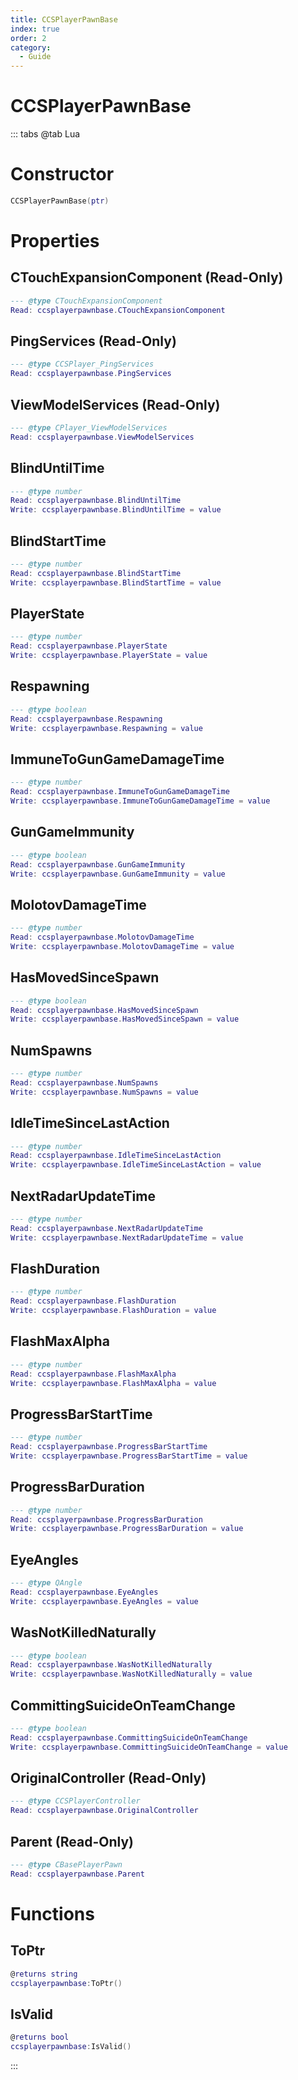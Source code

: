 ```yaml
---
title: CCSPlayerPawnBase
index: true
order: 2
category:
  - Guide
---
```


# CCSPlayerPawnBase

::: tabs
@tab Lua
# Constructor
```lua
CCSPlayerPawnBase(ptr)
```
# Properties
## CTouchExpansionComponent (Read-Only)
```lua
--- @type CTouchExpansionComponent
Read: ccsplayerpawnbase.CTouchExpansionComponent
```
## PingServices (Read-Only)
```lua
--- @type CCSPlayer_PingServices
Read: ccsplayerpawnbase.PingServices
```
## ViewModelServices (Read-Only)
```lua
--- @type CPlayer_ViewModelServices
Read: ccsplayerpawnbase.ViewModelServices
```
## BlindUntilTime 
```lua
--- @type number
Read: ccsplayerpawnbase.BlindUntilTime
Write: ccsplayerpawnbase.BlindUntilTime = value
```
## BlindStartTime 
```lua
--- @type number
Read: ccsplayerpawnbase.BlindStartTime
Write: ccsplayerpawnbase.BlindStartTime = value
```
## PlayerState 
```lua
--- @type number
Read: ccsplayerpawnbase.PlayerState
Write: ccsplayerpawnbase.PlayerState = value
```
## Respawning 
```lua
--- @type boolean
Read: ccsplayerpawnbase.Respawning
Write: ccsplayerpawnbase.Respawning = value
```
## ImmuneToGunGameDamageTime 
```lua
--- @type number
Read: ccsplayerpawnbase.ImmuneToGunGameDamageTime
Write: ccsplayerpawnbase.ImmuneToGunGameDamageTime = value
```
## GunGameImmunity 
```lua
--- @type boolean
Read: ccsplayerpawnbase.GunGameImmunity
Write: ccsplayerpawnbase.GunGameImmunity = value
```
## MolotovDamageTime 
```lua
--- @type number
Read: ccsplayerpawnbase.MolotovDamageTime
Write: ccsplayerpawnbase.MolotovDamageTime = value
```
## HasMovedSinceSpawn 
```lua
--- @type boolean
Read: ccsplayerpawnbase.HasMovedSinceSpawn
Write: ccsplayerpawnbase.HasMovedSinceSpawn = value
```
## NumSpawns 
```lua
--- @type number
Read: ccsplayerpawnbase.NumSpawns
Write: ccsplayerpawnbase.NumSpawns = value
```
## IdleTimeSinceLastAction 
```lua
--- @type number
Read: ccsplayerpawnbase.IdleTimeSinceLastAction
Write: ccsplayerpawnbase.IdleTimeSinceLastAction = value
```
## NextRadarUpdateTime 
```lua
--- @type number
Read: ccsplayerpawnbase.NextRadarUpdateTime
Write: ccsplayerpawnbase.NextRadarUpdateTime = value
```
## FlashDuration 
```lua
--- @type number
Read: ccsplayerpawnbase.FlashDuration
Write: ccsplayerpawnbase.FlashDuration = value
```
## FlashMaxAlpha 
```lua
--- @type number
Read: ccsplayerpawnbase.FlashMaxAlpha
Write: ccsplayerpawnbase.FlashMaxAlpha = value
```
## ProgressBarStartTime 
```lua
--- @type number
Read: ccsplayerpawnbase.ProgressBarStartTime
Write: ccsplayerpawnbase.ProgressBarStartTime = value
```
## ProgressBarDuration 
```lua
--- @type number
Read: ccsplayerpawnbase.ProgressBarDuration
Write: ccsplayerpawnbase.ProgressBarDuration = value
```
## EyeAngles 
```lua
--- @type QAngle
Read: ccsplayerpawnbase.EyeAngles
Write: ccsplayerpawnbase.EyeAngles = value
```
## WasNotKilledNaturally 
```lua
--- @type boolean
Read: ccsplayerpawnbase.WasNotKilledNaturally
Write: ccsplayerpawnbase.WasNotKilledNaturally = value
```
## CommittingSuicideOnTeamChange 
```lua
--- @type boolean
Read: ccsplayerpawnbase.CommittingSuicideOnTeamChange
Write: ccsplayerpawnbase.CommittingSuicideOnTeamChange = value
```
## OriginalController (Read-Only)
```lua
--- @type CCSPlayerController
Read: ccsplayerpawnbase.OriginalController
```
## Parent (Read-Only)
```lua
--- @type CBasePlayerPawn
Read: ccsplayerpawnbase.Parent
```
# Functions
## ToPtr
```lua
@returns string
ccsplayerpawnbase:ToPtr()
```
## IsValid
```lua
@returns bool
ccsplayerpawnbase:IsValid()
```

:::
